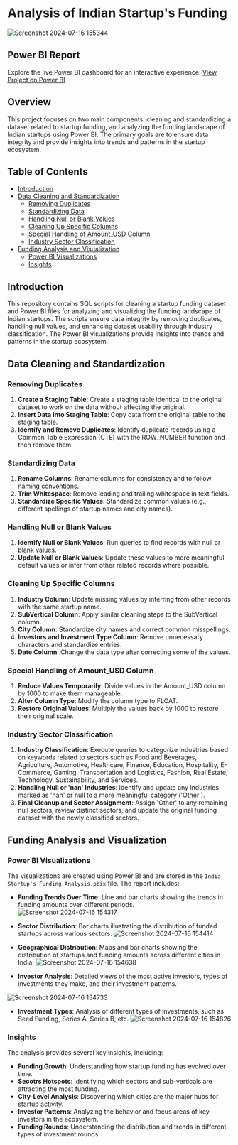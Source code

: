 # Analysis of Indian Startup's Funding
![Screenshot 2024-07-16 155344](https://github.com/user-attachments/assets/d64cc257-f3d6-4345-876f-7664e36be15d)


## Power BI Report
Explore the live Power BI dashboard for an interactive experience: [View Project on Power BI](https://app.powerbi.com/links/xrQn67kDzK?ctid=4491fde7-7cec-49af-b870-98ef09899d11&pbi_source=linkShare)

## Overview
This project focuses on two main components: cleaning and standardizing a dataset related to startup funding, and analyzing the funding landscape of Indian startups using Power BI. The primary goals are to ensure data integrity and provide insights into trends and patterns in the startup ecosystem.

## Table of Contents
- [Introduction](#introduction)
- [Data Cleaning and Standardization](#data-cleaning-and-standardization)
  - [Removing Duplicates](#removing-duplicates)
  - [Standardizing Data](#standardizing-data)
  - [Handling Null or Blank Values](#handling-null-or-blank-values)
  - [Cleaning Up Specific Columns](#cleaning-up-specific-columns)
  - [Special Handling of Amount_USD Column](#special-handling-of-amount_usd-column)
  - [Industry Sector Classification](#industry-sector-classification)
- [Funding Analysis and Visualization](#funding-analysis-and-visualization)
  - [Power BI Visualizations](#power-bi-visualizations)
  - [Insights](#insights)

## Introduction
This repository contains SQL scripts for cleaning a startup funding dataset and Power BI files for analyzing and visualizing the funding landscape of Indian startups. The scripts ensure data integrity by removing duplicates, handling null values, and enhancing dataset usability through industry classification. The Power BI visualizations provide insights into trends and patterns in the startup ecosystem.

## Data Cleaning and Standardization

### Removing Duplicates
1. **Create a Staging Table**: Create a staging table identical to the original dataset to work on the data without affecting the original.
2. **Insert Data into Staging Table**: Copy data from the original table to the staging table.
3. **Identify and Remove Duplicates**: Identify duplicate records using a Common Table Expression (CTE) with the ROW_NUMBER function and then remove them.

### Standardizing Data
1. **Rename Columns**: Rename columns for consistency and to follow naming conventions.
2. **Trim Whitespace**: Remove leading and trailing whitespace in text fields.
3. **Standardize Specific Values**: Standardize common values (e.g., different spellings of startup names and city names).

### Handling Null or Blank Values
1. **Identify Null or Blank Values**: Run queries to find records with null or blank values.
2. **Update Null or Blank Values**: Update these values to more meaningful default values or infer from other related records where possible.

### Cleaning Up Specific Columns
1. **Industry Column**: Update missing values by inferring from other records with the same startup name.
2. **SubVertical Column**: Apply similar cleaning steps to the SubVertical column.
3. **City Column**: Standardize city names and correct common misspellings.
4. **Investors and Investment Type Column**: Remove unnecessary characters and standardize entries.
5. **Date Column**: Change the data type after correcting some of the values.

### Special Handling of Amount_USD Column
1. **Reduce Values Temporarily**: Divide values in the Amount_USD column by 1000 to make them manageable.
2. **Alter Column Type**: Modify the column type to FLOAT.
3. **Restore Original Values**: Multiply the values back by 1000 to restore their original scale.

### Industry Sector Classification
1. **Industry Classification**: Execute queries to categorize industries based on keywords related to sectors such as Food and Beverages, Agriculture, Automotive, Healthcare, Finance, Education, Hospitality, E-Commerce, Gaming, Transportation and Logistics, Fashion, Real Estate, Technology, Sustainability, and Services.
2. **Handling Null or 'nan' Industries**: Identify and update any industries marked as 'nan' or null to a more meaningful category ('Other').
3. **Final Cleanup and Sector Assignment**: Assign 'Other' to any remaining null sectors, review distinct sectors, and update the original funding dataset with the newly classified sectors.

## Funding Analysis and Visualization

### Power BI Visualizations
The visualizations are created using Power BI and are stored in the `India Startup's Funding Analysis.pbix` file. The report includes:
- **Funding Trends Over Time**: Line and bar charts showing the trends in funding amounts over different periods.
![Screenshot 2024-07-16 154317](https://github.com/user-attachments/assets/32347dd0-d245-49c3-ac5c-c2f9c1161583)

- **Sector Distribution**: Bar charts illustrating the distribution of funded startups across various sectors.
![Screenshot 2024-07-16 154414](https://github.com/user-attachments/assets/753db789-d765-495c-a665-c153a249b147)

- **Geographical Distribution**: Maps and bar charts showing the distribution of startups and funding amounts across different cities in India.
![Screenshot 2024-07-16 154638](https://github.com/user-attachments/assets/1343313a-dc88-4eaf-9e5e-cf5ad6780b3c)

- **Investor Analysis**: Detailed views of the most active investors, types of investments they make, and their investment patterns.
  
![Screenshot 2024-07-16 154733](https://github.com/user-attachments/assets/9f02d2d7-3884-47df-9997-89db053498df)

- **Investment Types**: Analysis of different types of investments, such as Seed Funding, Series A, Series B, etc.
![Screenshot 2024-07-16 154826](https://github.com/user-attachments/assets/6209e142-d3e3-4f9d-b703-7397bfb69220)

### Insights
The analysis provides several key insights, including:
- **Funding Growth**: Understanding how startup funding has evolved over time.
- **Secotrs Hotspots**: Identifying which sectors and sub-verticals are attracting the most funding.
- **City-Level Analysis**: Discovering which cities are the major hubs for startup activity.
- **Investor Patterns**: Analyzing the behavior and focus areas of key investors in the ecosystem.
- **Funding Rounds**: Understanding the distribution and trends in different types of investment rounds.
